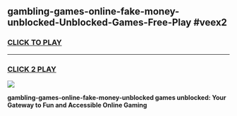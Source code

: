 
## gambling-games-online-fake-money-unblocked-Unblocked-Games-Free-Play #veex2
<h3>
<a href="https://us.freeplayer.one?title=gambling-games-online-fake-money-unblocked&ref=9M">CLICK TO PLAY</a></h3>
<hr>

<h3>
<a href="https://us.freeplayer.one?title=gambling-games-online-fake-money-unblocked&ref=9M">CLICK 2 PLAY</a>
  
</h3>

<a href="https://us.freeplayer.one?title=gambling-games-online-fake-money-unblocked&ref=9M"><img src="https://clearcache.store/games.png"></a>


**gambling-games-online-fake-money-unblocked games unblocked: Your Gateway to Fun and Accessible Online Gaming**
